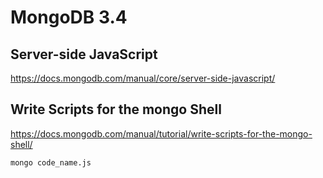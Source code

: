 # MongoDB 3.4
## Server-side JavaScript
https://docs.mongodb.com/manual/core/server-side-javascript/
## Write Scripts for the mongo Shell
https://docs.mongodb.com/manual/tutorial/write-scripts-for-the-mongo-shell/

```
mongo code_name.js
```